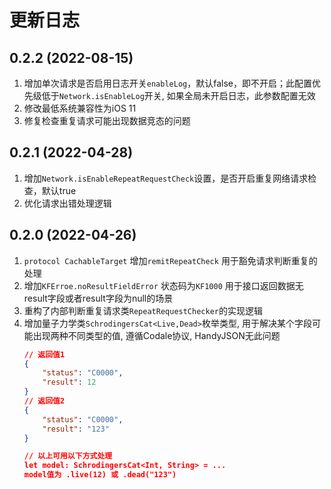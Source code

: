 #  更新日志

## 0.2.2 (2022-08-15)
1. 增加单次请求是否启用日志开关`enableLog`，默认false，即不开启；此配置优先级低于`Network.isEnableLog`开关, 如果全局未开启日志，此参数配置无效
2. 修改最低系统兼容性为iOS 11
3. 修复检查重复请求可能出现数据竞态的问题

## 0.2.1 (2022-04-28)
1. 增加`Network.isEnableRepeatRequestCheck`设置，是否开启重复网络请求检查，默认true
2. 优化请求出错处理逻辑

## 0.2.0 (2022-04-26)
1.  `protocol CachableTarget` 增加`remitRepeatCheck`  用于豁免请求判断重复的处理
2.  增加`KFErroe.noResultFieldError` 状态码为`KF1000` 用于接口返回数据无result字段或者result字段为null的场景
3. 重构了内部判断重复请求类`RepeatRequestChecker`的实现逻辑
4. 增加量子力学类`SchrodingersCat<Live,Dead>`枚举类型, 用于解决某个字段可能出现两种不同类型的值, 遵循Codale协议, HandyJSON无此问题
	```json
	// 返回值1
	{
		"status": "C0000",
		"result": 12
	}
	// 返回值2
	{
		"status": "C0000",
		"result": "123"
	}

	// 以上可用以下方式处理
	let model: SchrodingersCat<Int, String> = ...
	model值为 .live(12) 或 .dead("123")
	```
